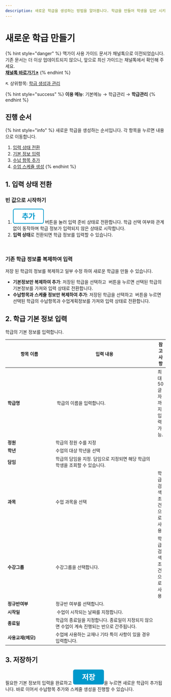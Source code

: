 ```yaml
---
description: 새로운 학급을 생성하는 방법을 알아봅니다. 학급을 만들어 학생을 입반 시키고 수업을 진행할 수 있습니다.
---
```


# 새로운 학급 만들기

{% hint style="danger" %}
맥가이 사용 가이드 문서가 채널톡으로 이전되었습니다.\
기존 문서는 더 이상 업데이트되지 않으니, 앞으로 최신 가이드는 채널톡에서 확인해 주세요.\
[**채널톡 바로가기↗**](https://docs.channel.io/macgai-guide/ko/articles/create-class-0bb72473#%EC%83%88%EB%A1%9C%EC%9A%B4-%ED%95%99%EA%B8%89-%EB%A7%8C%EB%93%A4%EA%B8%B0)
{% endhint %}

↖ 상위항목: [학급 생성과 관리](./)

{% hint style="success" %}
**이용 메뉴**: 기본메뉴 → 학급관리 → **학급관리**
{% endhint %}

## 진행 순서

{% hint style="info" %}
새로운 학급을 생성하는 순서입니다. 각 항목을 누르면 내용으로 이동합니다.

1. [입력 상태 전환](add-class.md#1.)
2. [기본 정보 입력](add-class.md#2.)
3. [수납 항목 추가](add-class.md#3.)
4. [수업 스케쥴 생성](planning.md)
{% endhint %}

## 1. 입력 상태 전환

### 빈 값으로 시작하기

1. <img src="../../.gitbook/assets/btn_추가.png" alt="" data-size="line"> 버튼을 눌러 입력 준비 상태로 전환합니다. 학급 선택 여부와 관계없이 동작하며 학급 정보가 입력되지 않은 상태로 시작합니다.
2. **입력 상태**로 전환되면 학급 정보를 입력할 수 있습니다.

<figure><img src="../../.gitbook/assets/학급추가_입력상태전환.png" alt=""><figcaption></figcaption></figure>

### 기존 학급 정보를 복제하여 입력

저장 된 학급의 정보를 복제하고 일부 수정 하여 새로운 학급을 만들 수 있습니다.

* **기본정보만 복제하여 추가**: 저장된 학급을 선택하고 <img src="../../.gitbook/assets/btn_기존정보복사.png" alt="" data-size="line"> 버튼을 누르면 선택된 학급의 기본정보를 가져와 입력 상태로 전환합니다.
* **수납항목과 스케쥴 정보만 복제하여 추가**: 저장된 학급을 선택하고 <img src="../../.gitbook/assets/btn_복사.png" alt="" data-size="line"> 버튼을 누르면 선택된 학급의 수납항목과 수업계획정보를 가져와 입력 상태로 전환합니다.

## 2. 학급 기본 정보 입력

학급의 기본 정보를 입력합니다.

<table><thead><tr><th width="159.33333333333331">항목 이름</th><th width="361">입력 내용</th><th>참고 사항</th></tr></thead><tbody><tr><td><strong>학급명</strong></td><td><img src="../../.gitbook/assets/Btn_필수.svg" alt=""> 학급의 이름을 입력합니다. </td><td>최대 50 글자까지 입력 가능.</td></tr><tr><td><strong>정원</strong></td><td>학급의 정원 수를 지정</td><td></td></tr><tr><td><strong>학년</strong></td><td>수업의 대상 학년을 선택</td><td></td></tr><tr><td><strong>담임</strong></td><td>학급의 담임을 지정. 담임으로 지정되면 해당 학급의 학생을 조회할 수 있습니다.</td><td></td></tr><tr><td><strong>과목</strong></td><td>수업 과목을 선택</td><td>학급 검색 조건으로 사용</td></tr><tr><td><strong>수강그룹</strong></td><td>수강그룹을 선택합니다.</td><td>학급 검색 조건으로 사용</td></tr><tr><td><strong>정규반여부</strong></td><td>정규반 여부를 선택합니다.</td><td></td></tr><tr><td><strong>시작일</strong></td><td><img src="../../.gitbook/assets/Btn_필수.svg" alt=""> 수업이 시작되는 날짜를 지정합니다.</td><td></td></tr><tr><td><strong>종료일</strong></td><td>학급의 종료일을 지정합니다. 종료일이 지정되지 않으면 수업이 계속 진행되는 반으로 간주됩니다.</td><td></td></tr><tr><td><strong>사용교재(메모)</strong></td><td>수업에 사용하는 교재나 기타 특이 사항이 있을 경우 입력합니다.</td><td></td></tr></tbody></table>

## 3. 저장하기

필요한 기본 정보의 입력을 완료하고 <img src="../../.gitbook/assets/btn_save.png" alt="" data-size="line">을 누르면 새로운 학급이 추가됩니다. 바로 이어서 수납항목 추가와 스케줄 생성을 진행할 수 있습니다.
